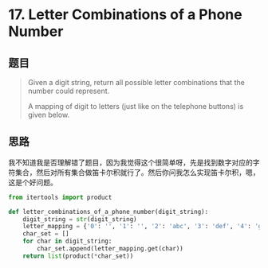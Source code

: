 # 17. Letter Combinations of a Phone Number

## 题目

> Given a digit string, return all possible letter combinations that the number could represent.
>
> A mapping of digit to letters (just like on the telephone buttons) is given below.

## 思路

我不知道我是否理解错了题目，因为我觉得这个很简单呀，先是找到数字对应的字符集合，然后对所有集合做笛卡尔积就行了。然后你问我怎么实现笛卡尔积，嗯，这是个好问题。

```python
from itertools import product

def letter_combinations_of_a_phone_number(digit_string):
    digit_string = str(digit_string)
    letter_mapping = {'0': '', '1': '', '2': 'abc', '3': 'def', '4': 'ghi', '5': 'jkl', '6': 'mno', '7': 'pgrs', '8': 'tuv', '9': 'wxyz'}
    char_set = []
    for char in digit_string:
        char_set.append(letter_mapping.get(char))
    return list(product(*char_set))
```

